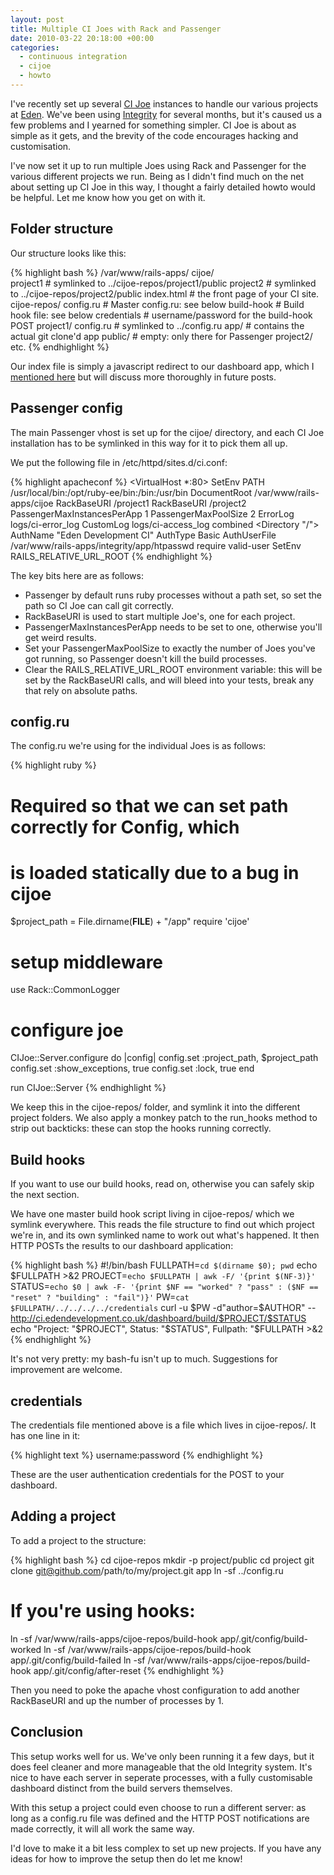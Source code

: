 ```yaml
---
layout: post
title: Multiple CI Joes with Rack and Passenger
date: 2010-03-22 20:18:00 +00:00
categories:
  - continuous integration
  - cijoe
  - howto
---
```

I've recently set up several [CI Joe](http://github.com/defunkt/cijoe) instances to handle our various projects at [Eden](http://edendevelopment.co.uk). We've been using [Integrity](http://integrityapp.com) for several months, but it's caused us a few problems and I yearned for something simpler. CI Joe is about as simple as it gets, and the brevity of the code encourages hacking and customisation.

I've now set it up to run multiple Joes using Rack and Passenger for the various different projects we run. Being as I didn't find much on the net about setting up CI Joe in this way, I thought a fairly detailed howto would be helpful. Let me know how you get on with it.

## Folder structure

Our structure looks like this:

{% highlight bash %}
/var/www/rails-apps/
  cijoe/        
    project1    # symlinked to ../cijoe-repos/project1/public
    project2    # symlinked to ../cijoe-repos/project2/public
    index.html  # the front page of your CI site.
  cijoe-repos/
    config.ru   # Master config.ru: see below
    build-hook  # Build hook file: see below
    credentials # username/password for the build-hook POST
    project1/
      config.ru # symlinked to ../config.ru
      app/      # contains the actual git clone'd app
      public/   # empty: only there for Passenger
    project2/
      etc.
{% endhighlight %}

Our index file is simply a javascript redirect to our dashboard app, which I [mentioned here](/2010/03/radiating-stats-at-eden) but will discuss more thoroughly in future posts.

## Passenger config

The main Passenger vhost is set up for the cijoe/ directory, and each CI Joe installation has to be symlinked in this way for it to pick them all up.

We put the following file in /etc/httpd/sites.d/ci.conf:

{% highlight apacheconf %}
<VirtualHost *:80>
  SetEnv PATH /usr/local/bin:/opt/ruby-ee/bin:/bin:/usr/bin
  DocumentRoot /var/www/rails-apps/cijoe
  RackBaseURI /project1
  RackBaseURI /project2
  PassengerMaxInstancesPerApp 1 
  PassengerMaxPoolSize 2 
  ErrorLog logs/ci-error_log
  CustomLog logs/ci-access_log combined
  <Directory "/">
        AuthName "Eden Development CI"
        AuthType Basic
        AuthUserFile /var/www/rails-apps/integrity/app/htpasswd
        require valid-user
  </Directory>
  SetEnv RAILS_RELATIVE_URL_ROOT
</VirtualHost>
{% endhighlight %}

The key bits here are as follows:

* Passenger by default runs ruby processes without a path set, so set the path so CI Joe can call git correctly.
* RackBaseURI is used to start multiple Joe's, one for each project.
* PassengerMaxInstancesPerApp needs to be set to one, otherwise you'll get weird results.
* Set your PassengerMaxPoolSize to exactly the number of Joes you've got running, so Passenger doesn't kill the build processes.
* Clear the RAILS_RELATIVE_URL_ROOT environment variable: this will be set by the RackBaseURI calls, and will bleed into your tests, break any that rely on absolute paths.

## config.ru

The config.ru we're using for the individual Joes is as follows:

{% highlight ruby %}
# Required so that we can set path correctly for Config, which 
# is loaded statically due to a bug in cijoe
$project_path = File.dirname(__FILE__) + "/app"
require 'cijoe'

# setup middleware
use Rack::CommonLogger
# configure joe
CIJoe::Server.configure do |config|
  config.set :project_path, $project_path
  config.set :show_exceptions, true
  config.set :lock, true
end

run CIJoe::Server
{% endhighlight %}

We keep this in the cijoe-repos/ folder, and symlink it into the different project folders. We also apply a monkey patch to the run_hooks method to strip out backticks: these can stop the hooks running correctly.

## Build hooks

If you want to use our build hooks, read on, otherwise you can safely skip the next section.  

We have one master build hook script living in cijoe-repos/ which we symlink everywhere. This reads the file structure to find out which project we're in, and its own symlinked name to work out what's happened. It then HTTP POSTs the results to our dashboard application:

{% highlight bash %}
#!/bin/bash
FULLPATH=`cd $(dirname $0); pwd`
echo $FULLPATH >&2
PROJECT=`echo $FULLPATH | awk -F/ '{print $(NF-3)}'`
STATUS=`echo $0 | awk -F- '{print $NF == "worked" ? "pass" : ($NF == "reset" ? "building" : "fail")}'`
PW=`cat $FULLPATH/../../../../credentials`
curl -u $PW -d"author=$AUTHOR" -- http://ci.edendevelopment.co.uk/dashboard/build/$PROJECT/$STATUS
echo "Project: "$PROJECT", Status: "$STATUS", Fullpath: "$FULLPATH >&2
{% endhighlight %}

It's not very pretty: my bash-fu isn't up to much. Suggestions for improvement are welcome.

## credentials

The credentials file mentioned above is a file which lives in cijoe-repos/. It has one line in it:

{% highlight text %}
username:password
{% endhighlight %}

These are the user authentication credentials for the POST to your dashboard.

## Adding a project

To add a project to the structure:

{% highlight bash %}
cd cijoe-repos
mkdir -p project/public
cd project
git clone git@github.com/path/to/my/project.git app
ln -sf ../config.ru
# If you're using hooks:
ln -sf /var/www/rails-apps/cijoe-repos/build-hook app/.git/config/build-worked
ln -sf /var/www/rails-apps/cijoe-repos/build-hook app/.git/config/build-failed
ln -sf /var/www/rails-apps/cijoe-repos/build-hook app/.git/config/after-reset
{% endhighlight %}

Then you need to poke the apache vhost configuration to add another RackBaseURI and up the number of processes by 1.

## Conclusion

This setup works well for us. We've only been running it a few days, but it does feel cleaner and more manageable that the old Integrity system. It's nice to have each server in seperate processes, with a fully customisable dashboard distinct from the build servers themselves.

With this setup a project could even choose to run a different server: as long as a config.ru file was defined and the HTTP POST notifications are made correctly, it will all work the same way. 

I'd love to make it a bit less complex to set up new projects. If you have any ideas for how to improve the setup then do let me know!
